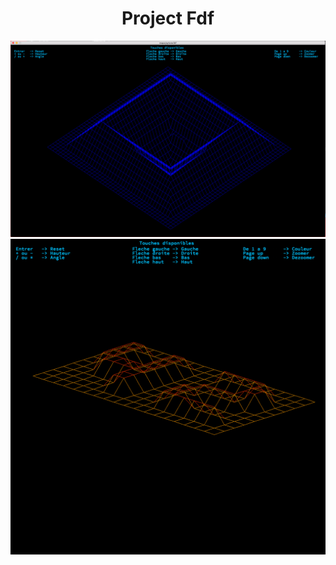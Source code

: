<center><h1 style="text-align:center;">Project Fdf</h1></center>
<img src="https://raw.githubusercontent.com/daugier/fdf/master/img/img1.png">
<img src="https://raw.githubusercontent.com/daugier/fdf/master/img/img2.png">
<!--![alt text](https://raw.githubusercontent.com/daugier/fdf/master/img/img1.png)-->

<!--![alt text](https://raw.githubusercontent.com/daugier/fdf/master/img/img2.png)-->
